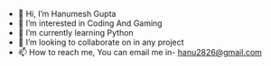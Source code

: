 - 👋 Hi, I’m Hanumesh Gupta
- 👀 I’m interested in Coding And Gaming
- 🌱 I’m currently learning Python
- 💞️ I’m looking to collaborate on in any project
- 📫 How to reach me, You can email me in- hanu2826@gmail.com

<!---
DragonBlade2826/DragonBlade2826 is a ✨ special ✨ repository because its `README.md` (this file) appears on your GitHub profile.
You can click the Preview link to take a look at your changes.
--->
